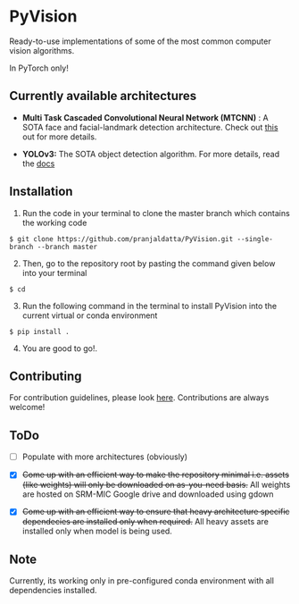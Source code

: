 
# PyVision

Ready-to-use implementations of some of the most common computer vision algorithms.

In PyTorch only!

## Currently available architectures

- **Multi Task Cascaded Convolutional Neural Network (MTCNN)** : A SOTA face and facial-landmark detection architecture. Check out [this](https://github.com/pranjaldatta/PyVision/blob/master/mtcnn/README.md) out for more details.

- **YOLOv3:** The SOTA object detection algorithm. For more details, read the [docs](https://github.com/pranjaldatta/PyVision/blob/master/detection/yolov3/readme.md)

## Installation 

1. Run the code in your terminal to clone the master branch which contains the working code

```
$ git clone https://github.com/pranjaldatta/PyVision.git --single-branch --branch master
```

2. Then, go to the repository root by pasting the command given below into your terminal

```
$ cd
```

3. Run the following command in the terminal to install PyVision into the current virtual or conda environment

```
$ pip install .
```

4. You are good to go!.

## Contributing

For contribution guidelines, please look [here](https://github.com/pranjaldatta/PyVision/tree/master/docs/contributing.md).  Contributions are always welcome!

## ToDo

- [ ] Populate with more architectures (obviously)

- [x] ~~Come up with an efficient way to make the repository minimal i.e. assets (like weights) will only be downloaded on as-you-need basis.~~ All weights are hosted on SRM-MIC Google drive and downloaded using gdown

- [x] ~~Come up with an efficient way to ensure that heavy architecture specific dependecies are installed only when required.~~ All heavy assets are installed only when model is being used.

## Note

Currently, its working only in pre-configured conda environment with all dependencies installed.
